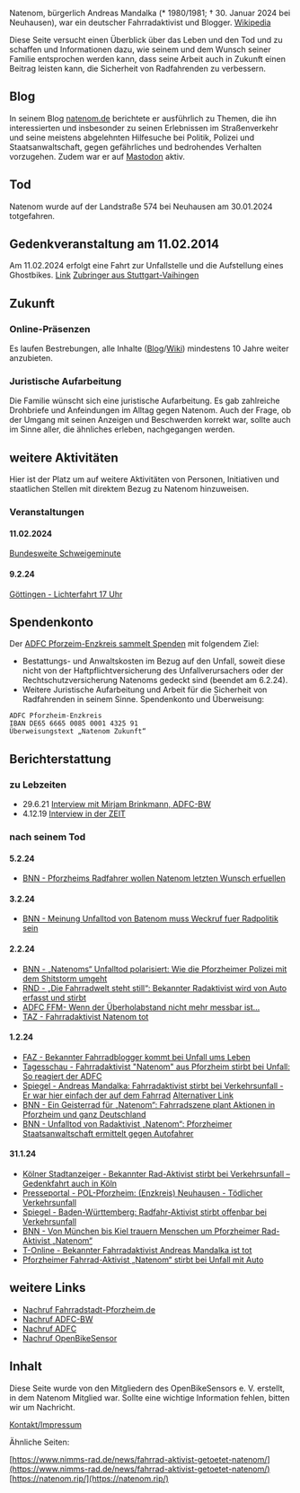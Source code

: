 Natenom, bürgerlich Andreas Mandalka (* 1980/1981; † 30. Januar 2024 bei Neuhausen), war ein deutscher Fahrradaktivist und Blogger. [Wikipedia](https://de.wikipedia.org/wiki/Natenom)

Diese Seite versucht einen Überblick über das Leben und den Tod und zu schaffen und Informationen dazu, wie seinem und dem Wunsch seiner Familie entsprochen werden kann, dass seine Arbeit auch in Zukunft einen Beitrag leisten kann, die Sicherheit von Radfahrenden zu verbessern.

## Blog
In seinem Blog [natenom.de](https://natenom.de/) berichtete er ausführlich zu Themen, die ihn interessierten und insbesonder zu seinen Erlebnissen im Straßenverkehr und seine meistens abgelehnten Hilfesuche bei Politik, Polizei und Staatsanwaltschaft, gegen gefährliches und bedrohendes Verhalten vorzugehen. Zudem war er auf [Mastodon](https://digitalcourage.social/@natenom) aktiv.

## Tod
Natenom wurde auf der Landstraße 574 bei Neuhausen am 30.01.2024 totgefahren.

## Gedenkveranstaltung am 11.02.2014
Am 11.02.2024 erfolgt eine Fahrt zur Unfallstelle und die Aufstellung eines Ghostbikes. [Link](https://www.fahrradstadt-pforzheim.de/index.php/2024/02/05/gedenkfahrt-natenom-am-sonntag-11-2/)
[Zubringer aus Stuttgart-Vaihingen](https://twitter.com/ADFC_BW/status/1754782704443220365) 


## Zukunft
### Online-Präsenzen
Es laufen Bestrebungen, alle Inhalte ([Blog](https://natenom.de/)/[Wiki](https://wiki.natenom.de/)) mindestens 10 Jahre weiter anzubieten.

### Juristische Aufarbeitung
Die Familie wünscht sich eine juristische Aufarbeitung. Es gab zahlreiche Drohbriefe und Anfeindungen im Alltag gegen Natenom. Auch der Frage, ob der Umgang mit seinen Anzeigen und Beschwerden korrekt war, sollte auch im Sinne aller, die ähnliches erleben, nachgegangen werden.

## weitere Aktivitäten
Hier ist der Platz um auf weitere Aktivitäten von Personen, Initiativen und staatlichen Stellen mit direktem Bezug zu Natenom hinzuweisen.

### Veranstaltungen
#### 11.02.2024
[Bundesweite Schweigeminute](https://twitter.com/CCitiesOrg/status/1755269691931582918)

#### 9.2.24
[Göttingen - Lichterfahrt 17 Uhr](https://twitter.com/CCitiesOrg/status/1755270111236145317)


## Spendenkonto
Der [ADFC Pforzeim-Enzkreis sammelt Spenden](https://www.fahrradstadt-pforzheim.de/index.php/2024/02/02/spendenaufruf-natenom/) mit folgendem Ziel:
- Bestattungs- und Anwaltskosten im Bezug auf den Unfall, soweit diese nicht von der Haftpflichtversicherung des Unfallverursachers oder der Rechtschutzversicherung Natenoms gedeckt sind (beendet am 6.2.24).
- Weitere Juristische Aufarbeitung und Arbeit für die Sicherheit von Radfahrenden in seinem Sinne. 
Spendenkonto und Überweisung:
```
ADFC Pforzheim-Enzkreis
IBAN DE65 6665 0085 0001 4325 91
Überweisungstext „Natenom Zukunft“
```

## Berichterstattung
### zu Lebzeiten
- 29.6.21 [Interview mit Mirjam Brinkmann, ADFC-BW](https://bw.adfc.de/artikel/interview-mit-einem-aktivisten-fuer-sicheren-ueberholabstand)
- 4.12.19 [Interview in der ZEIT](https://www.zeit.de/mobilitaet/2019-12/radfahren-landstrassen-mut-erfahrungen-natenom-blog)

### nach seinem Tod
#### 5.2.24
- [BNN - Pforzheims Radfahrer wollen Natenom letzten Wunsch erfuellen](https://bnn.de/pforzheim/pforzheim-stadt/pforzheims-radfahrer-wollen-natenom-letzten-wunsch-erfuellen)

#### 3.2.24
- [BNN - Meinung Unfalltod von Batenom muss Weckruf fuer Radpolitik sein](https://bnn.de/pforzheim/pforzheim-stadt/meinung-unfalltod-von-natenom-muss-weckruf-fuer-radpolitik-sein)

#### 2.2.24
- [BNN - „Natenoms“ Unfalltod polarisiert: Wie die Pforzheimer Polizei mit dem Shitstorm umgeht](https://bnn.de/pforzheim/pforzheim-stadt/natenoms-unfalltod-polarisiert-wie-die-pforzheimer-polizei-mit-dem-shitstorm-umgeht)
- [RND - „Die Fahrradwelt steht still“: Bekannter Radaktivist wird von Auto erfasst und stirbt](https://www.rnd.de/panorama/fahrradaktivist-natenom-andreas-mandalka-stirbt-nach-zusammenstoss-mit-auto-SO3DQLW3UZDFVA6PKE2RHPAPTM.html)
- [ADFC FFM- Wenn der Überholabstand nicht mehr messbar ist…](https://www.adfc-frankfurt.de/2024/02/verein/wenn-der-ueberholabstand-nicht-mehr-messbar-ist/)
- [TAZ - Fahrradaktivist Natenom tot](https://taz.de/Fahrradaktivist-Natenom-tot/!5989820/)

#### 1.2.24
- [FAZ - Bekannter Fahrradblogger kommt bei Unfall ums Leben](https://www.faz.net/aktuell/gesellschaft/menschen/fahrradblogger-natenom-andreas-mandalka-kommt-bei-unfall-ums-leben-19489783.html)
- [Tagesschau - Fahrradaktivist "Natenom" aus Pforzheim stirbt bei Unfall: So reagiert der ADFC ](https://www.tagesschau.de/inland/regional/badenwuerttemberg/swr-fahrradaktivist-aus-pforzheim-stirbt-bei-unfall-so-reagiert-der-adfc-100.html)
- [Spiegel - Andreas Mandalka: Fahrradaktivist stirbt bei Verkehrsunfall - Er war hier einfach der auf dem Fahrrad](https://www.spiegel.de/auto/andreas-mandalka-fahrradaktivist-stirbt-bei-verkehrsunfall-er-war-hier-einfach-der-auf-dem-fahrrad-a-12e47b4a-eb37-434d-9a2f-c026ed74a51e) [Alternativer Link]( https://archive.is/JaBj0)
- [BNN - Ein Geisterrad für „Natenom“: Fahrradszene plant Aktionen in Pforzheim und ganz Deutschland](https://bnn.de/pforzheim/pforzheim-stadt/geisterrad-fuer-natenom-fahrrad-aktivisten-planen-viele-gedenkaktionen)
- [BNN - Unfalltod von Radaktivist „Natenom“: Pforzheimer Staatsanwaltschaft ermittelt gegen Autofahrer ](https://bnn.de/pforzheim/enzkreis/neuhausen/unfalltod-von-radaktivist-natenom-ermittlungen-gegen-autofahrer)

#### 31.1.24
- [Kölner Stadtanzeiger - Bekannter Rad-Aktivist stirbt bei Verkehrsunfall – Gedenkfahrt auch in Köln](https://www.ksta.de/panorama/natenom-tot-bekannter-fahrrad-aktivist-andreas-mandalka-stirbt-bei-unfall-mit-auto-730050)
- [Presseportal - POL-Pforzheim: (Enzkreis) Neuhausen - Tödlicher Verkehrsunfall](https://www.presseportal.de/blaulicht/pm/137462/5703634)
- [Spiegel -  Baden-Württemberg: Radfahr-Aktivist stirbt offenbar bei Verkehrsunfall](https://www.spiegel.de/panorama/baden-wuerttemberg-radfahr-aktivist-stirbt-offenbar-bei-verkehrsunfall-a-ffba9445-5d0b-4ffb-b544-3df59427e7ea)
- [BNN - Von München bis Kiel trauern Menschen um Pforzheimer Rad-Aktivist „Natenom“](https://bnn.de/pforzheim/pforzheim-stadt/pforzheimer-rad-aktivist-trauer-um-natenom-von-muenchen-bis-kiel)
- [T-Online - Bekannter Fahrradaktivist Andreas Mandalka ist tot](https://www.t-online.de/nachrichten/panorama/id_100333824/enzkreis-bekannter-fahrrad-aktivist-andreas-mandalka-stirbt-bei-verkehrsunfall.html)
- [Pforzheimer Fahrrad-Aktivist „Natenom“ stirbt bei Unfall mit Auto](https://bnn.de/pforzheim/enzkreis/pforzheimer-fahrrad-aktivist-natenom-stirbt-bei-kollision-mit-einem-auto)

## weitere Links
 - [Nachruf Fahrradstadt-Pforzheim.de](https://www.fahrradstadt-pforzheim.de/index.php/2024/01/31/natenoms-nachruf/)
 - [Nachruf ADFC-BW](https://bw.adfc.de/artikel/nachruf-natenom)
 - [Nachruf ADFC](https://www.adfc.de/neuigkeit/pforzheimer-fahrradaktivist-bei-unfall-gestorben)
 - [Nachruf OpenBikeSensor](https://www.openbikesensor.org/blog/2024/02/01/nachruf/)




## Inhalt
Diese Seite wurde von den Mitgliedern des OpenBikeSensors e. V.  erstellt, in dem Natenom Mitglied war. Sollte eine wichtige Information fehlen, bitten wir um Nachricht.

[Kontakt/Impressum](https://www.openbikesensor.org/contact/)

Ähnliche Seiten:

[https://www.nimms-rad.de/news/fahrrad-aktivist-getoetet-natenom/](https://www.nimms-rad.de/news/fahrrad-aktivist-getoetet-natenom/)
[https://natenom.rip/](https://natenom.rip/)
